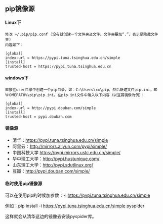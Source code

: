 ## pip镜像源

#### Linux下
    修改 ~/.pip/pip.conf (没有就创建一个文件夹及文件。文件夹要加“.”，表示是隐藏文件夹)
    内容如下：
    
    [global]
    index-url = https://pypi.tuna.tsinghua.edu.cn/simple
    [install]
    trusted-host = https://pypi.tuna.tsinghua.edu.cn
    
#### windows下
    直接在user目录中创建一个pip目录，如：C:\Users\xx\pip，然后新建文件pip.ini，即 %HOMEPATH%\pip\pip.ini，在pip.ini文件中输入以下内容（以豆瓣镜像为例）：
    
    [global]
    index-url = http://pypi.douban.com/simple
    [install]
    trusted-host = pypi.douban.com
    
#### 镜像源

- 清华：https://pypi.tuna.tsinghua.edu.cn/simple
- 阿里云：http://mirrors.aliyun.com/pypi/simple/
- 中国科技大学 https://pypi.mirrors.ustc.edu.cn/simple/
- 华中理工大学：http://pypi.hustunique.com/
- 山东理工大学：http://pypi.sdutlinux.org/
- 豆瓣：http://pypi.douban.com/simple/

#### 临时使用pip镜像源
可以在使用pip的时候加参数：-i https://pypi.tuna.tsinghua.edu.cn/simple

例如：pip install -i https://pypi.tuna.tsinghua.edu.cn/simple pyspider

这样就会从清华这边的镜像去安装pyspider库。
